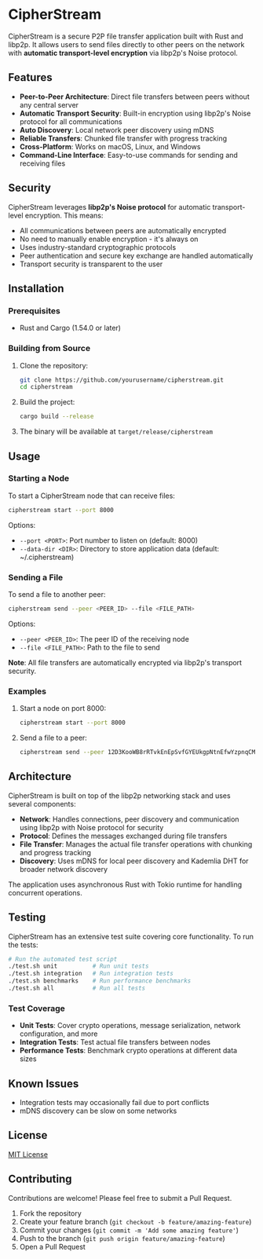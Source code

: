 # CipherStream

CipherStream is a secure P2P file transfer application built with Rust and libp2p. It allows users to send files directly to other peers on the network with **automatic transport-level encryption** via libp2p's Noise protocol.

## Features

- **Peer-to-Peer Architecture**: Direct file transfers between peers without any central server
- **Automatic Transport Security**: Built-in encryption using libp2p's Noise protocol for all communications
- **Auto Discovery**: Local network peer discovery using mDNS
- **Reliable Transfers**: Chunked file transfer with progress tracking
- **Cross-Platform**: Works on macOS, Linux, and Windows
- **Command-Line Interface**: Easy-to-use commands for sending and receiving files

## Security

CipherStream leverages **libp2p's Noise protocol** for automatic transport-level encryption. This means:

- All communications between peers are automatically encrypted
- No need to manually enable encryption - it's always on
- Uses industry-standard cryptographic protocols
- Peer authentication and secure key exchange are handled automatically
- Transport security is transparent to the user

## Installation

### Prerequisites

- Rust and Cargo (1.54.0 or later)

### Building from Source

1. Clone the repository:
   ```bash
   git clone https://github.com/yourusername/cipherstream.git
   cd cipherstream
   ```

2. Build the project:
   ```bash
   cargo build --release
   ```

3. The binary will be available at `target/release/cipherstream`

## Usage

### Starting a Node

To start a CipherStream node that can receive files:

```bash
cipherstream start --port 8000
```

Options:
- `--port <PORT>`: Port number to listen on (default: 8000)
- `--data-dir <DIR>`: Directory to store application data (default: ~/.cipherstream)

### Sending a File

To send a file to another peer:

```bash
cipherstream send --peer <PEER_ID> --file <FILE_PATH>
```

Options:
- `--peer <PEER_ID>`: The peer ID of the receiving node
- `--file <FILE_PATH>`: Path to the file to send

**Note**: All file transfers are automatically encrypted via libp2p's transport security.

### Examples

1. Start a node on port 8000:
   ```bash
   cipherstream start --port 8000
   ```

2. Send a file to a peer:
   ```bash
   cipherstream send --peer 12D3KooWB8rRTvkEnEpSvfGYEUkgpNtnEfwYzpnqCMgTRo7LghDz --file ~/Documents/report.pdf
   ```

## Architecture

CipherStream is built on top of the libp2p networking stack and uses several components:

- **Network**: Handles connections, peer discovery and communication using libp2p with Noise protocol for security
- **Protocol**: Defines the messages exchanged during file transfers
- **File Transfer**: Manages the actual file transfer operations with chunking and progress tracking
- **Discovery**: Uses mDNS for local peer discovery and Kademlia DHT for broader network discovery

The application uses asynchronous Rust with Tokio runtime for handling concurrent operations.

## Testing

CipherStream has an extensive test suite covering core functionality. To run the tests:

```bash
# Run the automated test script
./test.sh unit          # Run unit tests
./test.sh integration   # Run integration tests
./test.sh benchmarks    # Run performance benchmarks
./test.sh all           # Run all tests
```

### Test Coverage

- **Unit Tests**: Cover crypto operations, message serialization, network configuration, and more
- **Integration Tests**: Test actual file transfers between nodes
- **Performance Tests**: Benchmark crypto operations at different data sizes

## Known Issues

- Integration tests may occasionally fail due to port conflicts
- mDNS discovery can be slow on some networks

## License

[MIT License](LICENSE)

## Contributing

Contributions are welcome! Please feel free to submit a Pull Request.

1. Fork the repository
2. Create your feature branch (`git checkout -b feature/amazing-feature`)
3. Commit your changes (`git commit -m 'Add some amazing feature'`)
4. Push to the branch (`git push origin feature/amazing-feature`)
5. Open a Pull Request 